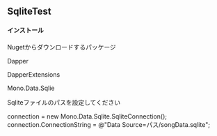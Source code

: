 ## SqliteTest

#### インストール

Nugetからダウンロードするパッケージ

Dapper

DapperExtensions

Mono.Data.Sqlie

Sqliteファイルのパスを設定してください

connection = new Mono.Data.Sqlite.SqliteConnection();
connection.ConnectionString = @"Data Source=パス/songData.sqlite";

